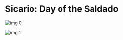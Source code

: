 # Sicario: Day of the Saldado

![img 0](https://i.imgur.com/iy4gFN0.jpg)

![img 1](https://i.imgur.com/QeBstUV.jpg)


